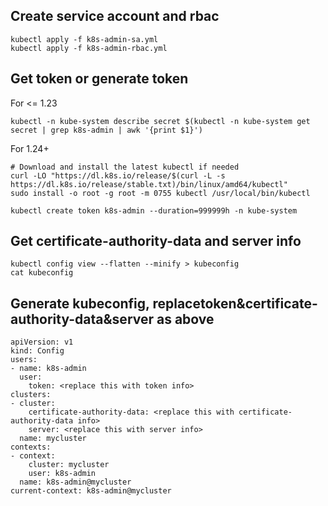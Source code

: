 
## Create service account and rbac
```
kubectl apply -f k8s-admin-sa.yml
kubectl apply -f k8s-admin-rbac.yml
```

## Get token or generate token
For <= 1.23
```
kubectl -n kube-system describe secret $(kubectl -n kube-system get secret | grep k8s-admin | awk '{print $1}')
```

For 1.24+
```
# Download and install the latest kubectl if needed
curl -LO "https://dl.k8s.io/release/$(curl -L -s https://dl.k8s.io/release/stable.txt)/bin/linux/amd64/kubectl"
sudo install -o root -g root -m 0755 kubectl /usr/local/bin/kubectl
```

```
kubectl create token k8s-admin --duration=999999h -n kube-system
```

## Get certificate-authority-data and server info 
```
kubectl config view --flatten --minify > kubeconfig
cat kubeconfig
```

## Generate kubeconfig, replacetoken&certificate-authority-data&server as above
```
apiVersion: v1
kind: Config
users:
- name: k8s-admin
  user:
    token: <replace this with token info>
clusters:
- cluster:
    certificate-authority-data: <replace this with certificate-authority-data info>
    server: <replace this with server info>
  name: mycluster
contexts:
- context:
    cluster: mycluster
    user: k8s-admin
  name: k8s-admin@mycluster
current-context: k8s-admin@mycluster
```


